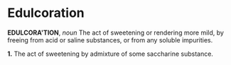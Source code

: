 # Edulcoration

**EDULCORA'TION**, _noun_ The act of sweetening or rendering more mild, by freeing from acid or saline substances, or from any soluble impurities.

**1.** The act of sweetening by admixture of some saccharine substance.